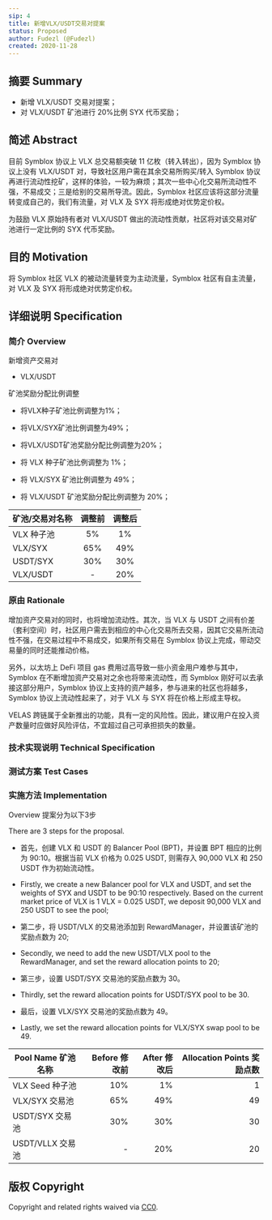 ```yaml
---
sip: 4
title: 新增VLX/USDT交易对提案
status: Proposed
author: Fudezl (@Fudezl)
created: 2020-11-28
---
```


<!--You can leave these HTML comments in your merged SIP and delete the visible duplicate text guides, they will not appear and may be helpful to refer to if you edit it again. This is the suggested template for new SIPs. Note that a SIP number will be assigned by an editor. When opening a pull request to submit your SIP, please use an abbreviated title in the filename, `sip-draft_title_abbrev.md`. The title should be 44 characters or less.-->

## 摘要 Summary

<!--"If you can't explain it simply, you don't understand it well enough." Simply describe the outcome the proposed changes intends to achieve. This should be non-technical and accessible to a casual community member.-->

-   新增 VLX/USDT 交易对提案；
-   对 VLX/USDT 矿池进行 20%比例 SYX 代币奖励；

## 简述 Abstract

<!--A short (~200 word) description of the proposed change, the abstract should clearly describe the proposed change. This is what *will* be done if the SIP is implemented, not *why* it should be done or *how* it will be done. If the SIP proposes deploying a new contract, write, "we propose to deploy a new contract that will do x".-->

目前 Symblox 协议上 VLX 总交易额突破 11 亿枚（转入转出），因为 Symblox 协议上没有 VLX/USDT 对，导致社区用户需在其余交易所购买/转入 Symblox 协议再进行流动性挖矿，这样的体验，一较为麻烦；其次一些中心化交易所流动性不强，不易成交；三是给别的交易所导流。因此，Symblox 社区应该将这部分流量转变成自己的，我们有流量，对 VLX 及 SYX 将形成绝对优势定价权。

为鼓励 VLX 原始持有者对 VLX/USDT 做出的流动性贡献，社区将对该交易对矿池进行一定比例的 SYX 代币奖励。

## 目的 Motivation

<!--This is the problem statement. This is the *why* of the SIP. It should clearly explain *why* the current state of the protocol is inadequate. It is critical that you explain *why* the change is needed, if the SIP proposes changing how something is calculated, you must address *why* the current calculation is innaccurate or wrong. This is not the place to describe how the SIP will address the issue!-->

将 Symblox 社区 VLX 的被动流量转变为主动流量，Symblox 社区有自主流量，对 VLX 及 SYX 将形成绝对优势定价权。

## 详细说明 Specification

<!--The specification should describe the syntax and semantics of any new feature, there are five sections
1. Overview
2. Rationale
3. Technical Specification
4. Test Cases
5. Configurable Values
-->

### 简介 Overview

<!--This is a high level overview of *how* the SIP will solve the problem. The overview should clearly describe how the new feature will be implemented.-->

新增资产交易对

-   VLX/USDT

矿池奖励分配比例调整

- 将VLX种子矿池比例调整为1%；

- 将VLX/SYX矿池比例调整为49%；

- 将VLX/USDT矿池奖励分配比例调整为20%；


-   将 VLX 种子矿池比例调整为 1%；
-   将 VLX/SYX 矿池比例调整为 49%；
-   将 VLX/USDT 矿池奖励分配比例调整为 20%；

| 矿池/交易对名称 | 调整前 | 调整后 |
| --------------- | :----: | :----: |
| VLX 种子池      |   5%   |   1%   |
| VLX/SYX         |  65%   |  49%   |
| USDT/SYX        |  30%   |  30%   |
| VLX/USDT        |   -    |  20%   |

### 原由 Rationale

<!--This is where you explain the reasoning behind how you propose to solve the problem. Why did you propose to implement the change in this way, what were the considerations and trade-offs. The rationale fleshes out what motivated the design and why particular design decisions were made. It should describe alternate designs that were considered and related work. The rationale may also provide evidence of consensus within the community, and should discuss important objections or concerns raised during discussion.-->

增加资产交易对的同时，也将增加流动性。其次，当 VLX 与 USDT 之间有价差（套利空间）时，社区用户需去到相应的中心化交易所去交易，因其它交易所流动性不强，在交易过程中不易成交，如果所有交易在 Symblox 协议上完成，带动交易量的同时还能推动价格。

另外，以太坊上 DeFi 项目 gas 费用过高导致一些小资金用户难参与其中，Symblox 在不断增加资产交易对之余也将带来流动性，而 Symblox 刚好可以去承接这部分用户，Symblox 协议上支持的资产越多，参与进来的社区也将越多，Symblox 协议上流动性起来了，对于 VLX 与 SYX 将在价格上形成主导权。

VELAS 跨链属于全新推出的功能，具有一定的风险性。因此，建议用户在投入资产数量时应做好风险评估，不宜超过自己可承担损失的数量。

### 技术实现说明 Technical Specification

<!--The technical specification should outline the public API of the changes proposed. That is, changes to any of the interfaces Synthetix currently exposes or the creations of new ones.-->

### 测试方案 Test Cases

<!--Test cases for an implementation are mandatory for SIPs but can be included with the implementation..-->

### 实施方法 Implementation

<!--Please list all values configurable under this implementation.-->

Overview
提案分为以下3步 

There are 3 steps for the proposal.

- 首先，创建 VLX 和 USDT 的 Balancer Pool (BPT)，并设置 BPT 相应的比例为 90:10。根据当前 VLX 价格为 0.025 USDT, 则需存入 90,000 VLX 和 250 USDT 作为初始流动性。

- Firstly, we create a new Balancer pool for VLX and USDT, and set the weights of SYX and USDT to be 90:10 respectively. Based on the current market price of VLX is 1 VLX = 0.025 USDT, we deposit 90,000 VLX and 250 USDT to see the pool;

- 第二步，将 USDT/VLX 的交易池添加到 RewardManager，并设置该矿池的奖励点数为 20;

- Secondly, we need to add the new USDT/VLX pool to the RewardManager, and set the reward allocation points to 20;

- 第三步，设置 USDT/SYX 交易池的奖励点数为 30。

- Thirdly, set the reward allocation points for USDT/SYX pool to be 30.

- 最后，设置 VLX/SYX 交易池的奖励点数为 49。

- Lastly, we set the reward allocation points for VLX/SYX swap pool to be 49.

| Pool Name 矿池名称 | Before 修改前 | After 修改后 | Allocation Points 奖励点数 |
|---|---:|---:|---:|
| VLX Seed 种子池 | 10% | 1% | 1 |
| VLX/SYX 交易池 | 65% | 49% | 49 |
| USDT/SYX 交易池 | 30% | 30% | 30 |
| USDT/VLLX 交易池 | - | 20% | 20 |


## 版权 Copyright

Copyright and related rights waived via [CC0](https://creativecommons.org/publicdomain/zero/1.0/).
